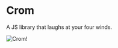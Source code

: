 # Crom

A JS library that laughs at your four winds.

![Crom!](http://i811.photobucket.com/albums/zz31/MolochZ/Crom2_380_zps73956dff.jpg)
